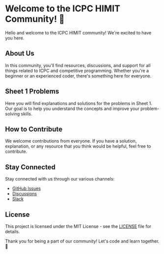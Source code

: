 # Welcome to the ICPC HIMIT Community! 🎉

Hello and welcome to the ICPC HIMIT community! We're excited to have you here.

## About Us
In this community, you'll find resources, discussions, and support for all things related to ICPC and competitive programming. Whether you're a beginner or an experienced coder, there's something here for everyone.

## Sheet 1 Problems
Here you will find explanations and solutions for the problems in Sheet 1. Our goal is to help you understand the concepts and improve your problem-solving skills.

## How to Contribute
We welcome contributions from everyone. If you have a solution, explanation, or any resource that you think would be helpful, feel free to contribute.

## Stay Connected
Stay connected with us through our various channels:
- [GitHub Issues](https://github.com/your-repo/issues)
- [Discussions](https://github.com/your-repo/discussions)
- [Slack](https://your-slack-invite-link)

## License
This project is licensed under the MIT License - see the [LICENSE](LICENSE) file for details.

Thank you for being a part of our community! Let's code and learn together. 🚀